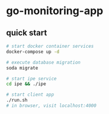 # go-monitoring-app

## quick start

```sh
# start docker container services
docker-compose up -d

# execute database migration
soda migrate

# start ipe service
cd ipe && ./ipe

# start client app
./run.sh
# in browser, visit localhost:4000
```
